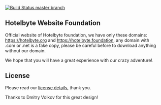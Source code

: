 [![Build Status master branch](https://travis-ci.org/hotelbyte/foundation-website.svg?branch=master)](https://travis-ci.org/hotelbyte/foundation-website)

## Hotelbyte Website Foundation

Official website of Hotelbyte foundation, we have only these domains: https://hotelbyte.org and https://hotelbyte.foundation, any domain with .com or .net is a fake copy, please be careful before to download anything without our domain.

We hope that you will have a great experience with our crazy adventure!.

## License
Please read our [license details](https://github.com/hotelbyte/whitepaper/blob/master/README.md), thank you.


Thanks to Dmitry Volkov for this great design!
